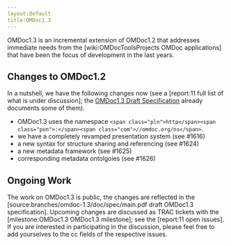 ```yaml
---
layout:default
title:OMDoc1.3
---
```

OMDoc1.3 is an incremental extension of OMDoc1.2 that addresses immediate needs from the [wiki:OMDocToolsProjects OMDoc applications] that have been the focus of development in the last years.

 
Changes to OMDoc1.2
---
 
In a nutshell, we have the following changes now (see a [report:11 full list of what is under discussion]; the [OMDoc1.3 Draft Specification]("http://www.omdoc.org/pubs/omdoc1.3draft.pdf") already documents some of them).  
 

- OMDoc1.3 uses the namespace `<span class="pln">http</span><span class="pun">:</span><span class="com">//omdoc.org/ns</span>`. 
- we have a completely revamped presentation system (see #1616) 
- a new syntax for structure sharing and referencing (see #1624) 
- a new metadata framework (see #1625) 
- corresponding metadata ontolgoies (see #1626) 

 
Ongoing Work
---
 
The work on OMDoc1.3 is public, the changes are reflected in the [source:branches/omdoc-1.3/doc/spec/main.pdf draft OMDoc1.3 specification]. Upcoming changes are discussed as TRAC tickets with the [milestone:OMDoc1.3 OMDoc1.3 milestone]; see the [report:11 open issues]. If you are interested in participating in the discussion, please feel free to add yourselves to the cc fields of the respective issues. 
